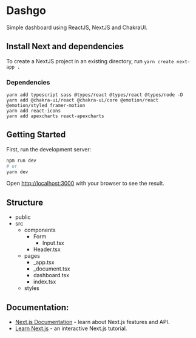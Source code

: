 # Dashgo
Simple dashboard using ReactJS, NextJS and ChakraUI.

## Install Next and dependencies
To create a NextJS project in an existing directory, run `yarn create next-app .`

### Dependencies
```
yarn add typescript sass @types/react @types/react @types/node -D
yarn add @chakra-ui/react @chakra-ui/core @emotion/react @emotion/styled framer-motion
yarn add react-icons
yarn add apexcharts react-apexcharts
```

## Getting Started
First, run the development server:

```bash
npm run dev
# or
yarn dev
```

Open [http://localhost:3000](http://localhost:3000) with your browser to see the result.

## Structure
- public
- src
    - components
        - Form
            - Input.tsx
        - Header.tsx
    - pages
        - _app.tsx
        - _document.tsx
        - dashboard.tsx
        - index.tsx
    - styles

## Documentation:
- [Next.js Documentation](https://nextjs.org/docs) - learn about Next.js features and API.
- [Learn Next.js](https://nextjs.org/learn) - an interactive Next.js tutorial.